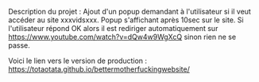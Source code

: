 Description du projet : 
Ajout d'un popup demandant à l'utilisateur si il veut accéder au site xxxvidsxxx. Popup s'affichant après 10sec sur le site.
Si l'utilisateur répond OK alors il est rediriger automatiquement sur https://www.youtube.com/watch?v=dQw4w9WgXcQ sinon rien ne se passe.

Voici le lien vers le version de production :
https://totaotata.github.io/bettermotherfuckingwebsite/
